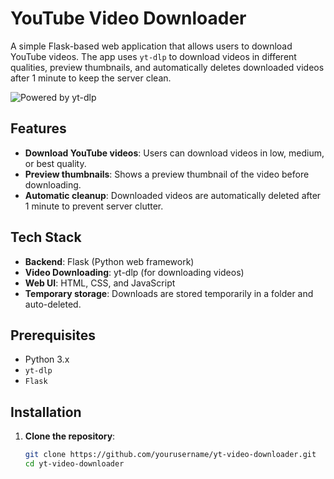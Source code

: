 # YouTube Video Downloader

A simple Flask-based web application that allows users to download YouTube videos. The app uses `yt-dlp` to download videos in different qualities, preview thumbnails, and automatically deletes downloaded videos after 1 minute to keep the server clean.

![Powered by yt-dlp](https://raw.githubusercontent.com/yt-dlp/yt-dlp/master/.github/banner.svg)

## Features
- **Download YouTube videos**: Users can download videos in low, medium, or best quality.
- **Preview thumbnails**: Shows a preview thumbnail of the video before downloading.
- **Automatic cleanup**: Downloaded videos are automatically deleted after 1 minute to prevent server clutter.

## Tech Stack
- **Backend**: Flask (Python web framework)
- **Video Downloading**: yt-dlp (for downloading videos)
- **Web UI**: HTML, CSS, and JavaScript
- **Temporary storage**: Downloads are stored temporarily in a folder and auto-deleted.

## Prerequisites
- Python 3.x
- `yt-dlp`
- `Flask`

## Installation
1. **Clone the repository**:
   ```bash
   git clone https://github.com/yourusername/yt-video-downloader.git
   cd yt-video-downloader
   
